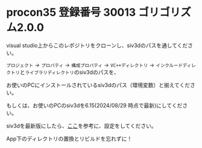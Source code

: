 # procon35 登録番号 30013 ゴリゴリズム2.0.0


visual studio上からこのレポジトリをクローンし、siv3dのパスを通してください。

`プロジェクト` -> `プロパティ` -> `構成プロパティ` -> `VC++ディレクトリ` -> `インクルードディレクトリ`と`ライブラリディレクトリ`のsiv3dのパスを、

お使いのPCにインストールされているsiv3dのパス（環境変数）と揃えてください。

もしくは、お使いのPCのsiv3dを6.15(2024/08/29 時点で最新)にしてください。

siv3dを最新版にしたら、[ここ](https://zenn.dev/link/comments/8aaf45fc5ae077)を参考に、設定をしてください。

App下のディレクトリの置換とリビルドを忘れずに！
